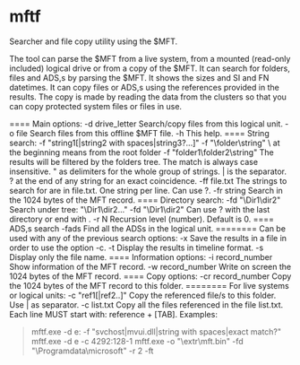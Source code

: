 # mftf
Searcher and file copy utility using the $MFT.

The tool can parse the $MFT from a live system, from a mounted (read-only
included) logical drive or from a copy of the $MFT.
It can search for folders, files and ADS,s by parsing the $MFT. It shows the
sizes and SI and FN datetimes.
It can copy files or ADS,s using the references provided in the results.
The copy is made by reading the data from the clusters so that you can copy
protected system files or files in use.

==== Main options:
 -d drive_letter               Search/copy files from this logical unit.
 -o file                       Search files from this offline $MFT file.
 -h                            This help.
==== String search:
 -f "string1[|string2 with spaces|string3?...]"
 -f "\folder\string"         \ at the beginning means from the root folder
 -f "folder1\folder2\string"
                          The results will be filtered by the folders tree.
                          The match is always case insensitive.
                          " as delimiters for the whole group of strings.
                          | is the separator.
                          ? at the end of any string for an exact coincidence.
 -ff file.txt      The strings to search for are in file.txt. One string per
                    line. Can use ?.
 -fr string        Search in the 1024 bytes of the MFT record.
==== Directory search:
 -fd "\Dir1\dir2"          Search under tree: "\Dir1\dir2...\"
 -fd "\Dir1\dir2\"         Can use ? with the last directory or end with \.
 -r N                        Recursion level (number). Default is 0.
==== ADS,s search
 -fads            Find all the ADSs in the logical unit.
======== Can be used with any of the previous search options:
 -x               Save the results in a file in order to use the option -c.
 -t               Display the results in timeline format.
 -s               Display only the file name.
==== Information options:
 -i record_number      Show information of the MFT record.
 -w record_number      Write on screen the 1024 bytes of the MFT record.
==== Copy options:
 -cr record_number     Copy the 1024 bytes of the MFT record to this folder.
======== For live systems or logical units:
 -c "ref1[|ref2..]"  Copy the referenced file/s to this folder.
                                     Use | as separator.
 -c list.txt           Copy all the files referenced in the file list.txt.
                        Each line MUST start with: reference + [TAB].
Examples:
> mftf.exe -d e: -f "svchost|mvui.dll|string with spaces|exact match?"
> mftf.exe -d e -c 4292:128-1
> mftf.exe -o "\extr\mft.bin" -fd "\Programdata\microsoft" -r 2 -ft
